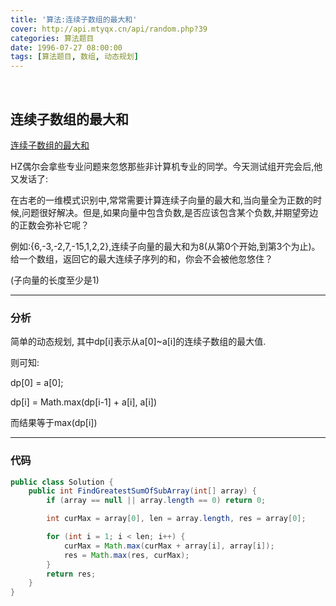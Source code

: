 ```yaml
---
title: '算法:连续子数组的最大和'
cover: http://api.mtyqx.cn/api/random.php?39
categories: 算法题目
date: 1996-07-27 08:00:00
tags: [算法题目, 数组, 动态规划]
---
```


<br/>

<!--more-->

## 连续子数组的最大和

[连续子数组的最大和](https://www.nowcoder.com/practice/459bd355da1549fa8a49e350bf3df484?tpId=13&tqId=11183&tPage=2&rp=1&ru=%2Fta%2Fcoding-interviews&qru=%2Fta%2Fcoding-interviews%2Fquestion-ranking)

HZ偶尔会拿些专业问题来忽悠那些非计算机专业的同学。今天测试组开完会后,他又发话了:

在古老的一维模式识别中,常常需要计算连续子向量的最大和,当向量全为正数的时候,问题很好解决。但是,如果向量中包含负数,是否应该包含某个负数,并期望旁边的正数会弥补它呢？

例如:{6,-3,-2,7,-15,1,2,2},连续子向量的最大和为8(从第0个开始,到第3个为止)。给一个数组，返回它的最大连续子序列的和，你会不会被他忽悠住？

(子向量的长度至少是1)

****

### 分析

简单的动态规划, 其中dp[i]表示从a[0]~a[i]的连续子数组的最大值.

则可知:

dp[0] = a[0];

dp[i] = Math.max(dp[i-1] + a[i], a[i])

而结果等于max(dp[i])

****

### 代码

```java
public class Solution {
    public int FindGreatestSumOfSubArray(int[] array) {
        if (array == null || array.length == 0) return 0;

        int curMax = array[0], len = array.length, res = array[0];

        for (int i = 1; i < len; i++) {
            curMax = Math.max(curMax + array[i], array[i]);
            res = Math.max(res, curMax);
        }
        return res;
    }
}
```


